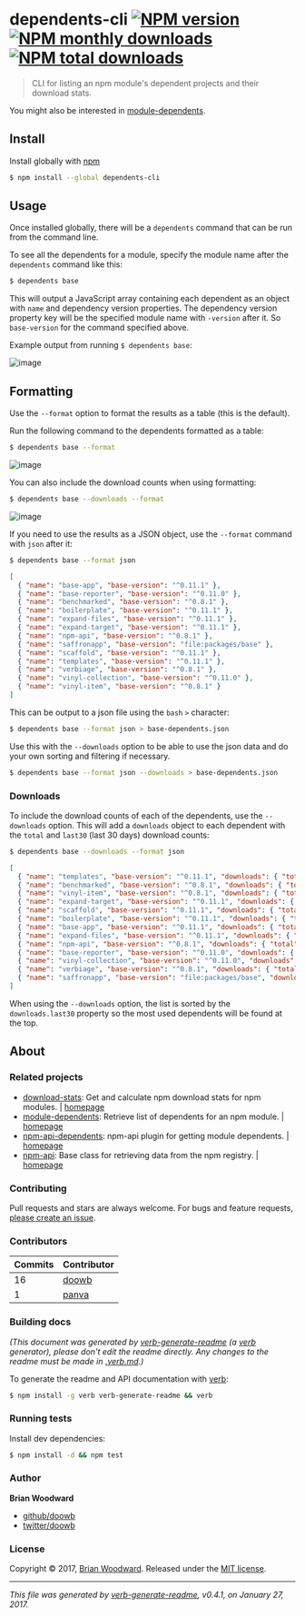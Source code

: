 # dependents-cli [![NPM version](https://img.shields.io/npm/v/dependents-cli.svg?style=flat)](https://www.npmjs.com/package/dependents-cli) [![NPM monthly downloads](https://img.shields.io/npm/dm/dependents-cli.svg?style=flat)](https://npmjs.org/package/dependents-cli)  [![NPM total downloads](https://img.shields.io/npm/dt/dependents-cli.svg?style=flat)](https://npmjs.org/package/dependents-cli)

> CLI for listing an npm module's dependent projects and their download stats.

You might also be interested in [module-dependents](https://github.com/doowb/module-dependents).

## Install

Install globally with [npm](https://www.npmjs.com/)

```sh
$ npm install --global dependents-cli
```

## Usage

Once installed globally, there will be a `dependents` command that can be run from the command line.

To see all the dependents for a module, specify the module name after the `dependents` command like this:

```sh
$ dependents base
```

This will output a JavaScript array containing each dependent as an object with `name` and dependency version properties. The dependency version property key will be the specified module name with `-version` after it. So `base-version` for the command specified above.

Example output from running `$ dependents base`:

![image](https://cloud.githubusercontent.com/assets/995160/17226161/01775114-54d6-11e6-9c41-313a2b6eaf74.png)

## Formatting

Use the `--format` option to format the results as a table (this is the default).

Run the following command to the dependents formatted as a table:

```sh
$ dependents base --format
```

![image](https://cloud.githubusercontent.com/assets/995160/17226161/01775114-54d6-11e6-9c41-313a2b6eaf74.png)

You can also include the download counts when using formatting:

```sh
$ dependents base --downloads --format
```

![image](https://cloud.githubusercontent.com/assets/995160/17226185/235b8b88-54d6-11e6-93f8-4b6e686e932d.png)

If you need to use the results as a JSON object, use the `--format` command with `json` after it:

```sh
$ dependents base --format json
```

```json
[
  { "name": "base-app", "base-version": "^0.11.1" },
  { "name": "base-reporter", "base-version": "^0.11.0" },
  { "name": "benchmarked", "base-version": "^0.8.1" },
  { "name": "boilerplate", "base-version": "^0.11.1" },
  { "name": "expand-files", "base-version": "^0.11.1" },
  { "name": "expand-target", "base-version": "^0.11.1" },
  { "name": "npm-api", "base-version": "^0.8.1" },
  { "name": "saffronapp", "base-version": "file:packages/base" },
  { "name": "scaffold", "base-version": "^0.11.1" },
  { "name": "templates", "base-version": "^0.11.1" },
  { "name": "verbiage", "base-version": "^0.8.1" },
  { "name": "vinyl-collection", "base-version": "^0.11.0" },
  { "name": "vinyl-item", "base-version": "^0.8.1" }
]
```

This can be output to a json file using the `bash` `>` character:

```sh
$ dependents base --format json > base-dependents.json
```

Use this with the `--downloads` option to be able to use the json data and do your own sorting and filtering if necessary.

```sh
$ dependents base --format json --downloads > base-dependents.json
```

### Downloads

To include the download counts of each of the dependents, use the `--downloads` option. This will add a `downloads` object to each dependent with the `total` and `last30` (last 30 days) download counts:

```sh
$ dependents base --downloads --format json
```

```json
[
  { "name": "templates", "base-version": "^0.11.1", "downloads": { "total": 124383, "last30": 14517 } },
  { "name": "benchmarked", "base-version": "^0.8.1", "downloads": { "total": 528830, "last30": 5301 } },
  { "name": "vinyl-item", "base-version": "^0.8.1", "downloads": { "total": 6045, "last30": 5019 } },
  { "name": "expand-target", "base-version": "^0.11.1", "downloads": { "total": 4341, "last30": 577 } },
  { "name": "scaffold", "base-version": "^0.11.1", "downloads": { "total": 4212, "last30": 532 } },
  { "name": "boilerplate", "base-version": "^0.11.1", "downloads": { "total": 8845, "last30": 478 } },
  { "name": "base-app", "base-version": "^0.11.1", "downloads": { "total": 1091, "last30": 471 } },
  { "name": "expand-files", "base-version": "^0.11.1", "downloads": { "total": 7235, "last30": 399 } },
  { "name": "npm-api", "base-version": "^0.8.1", "downloads": { "total": 629, "last30": 52 } },
  { "name": "base-reporter", "base-version": "^0.11.0", "downloads": { "total": 103, "last30": 16 } },
  { "name": "vinyl-collection", "base-version": "^0.11.0", "downloads": { "total": 101, "last30": 15 } },
  { "name": "verbiage", "base-version": "^0.8.1", "downloads": { "total": 77, "last30": 7 } },
  { "name": "saffronapp", "base-version": "file:packages/base", "downloads": { "total": 112, "last30": 5 } }
]
```

When using the `--downloads` option, the list is sorted by the `downloads.last30` property so the most used dependents will be found at the top.

## About

### Related projects

* [download-stats](https://www.npmjs.com/package/download-stats): Get and calculate npm download stats for npm modules. | [homepage](https://github.com/doowb/download-stats "Get and calculate npm download stats for npm modules.")
* [module-dependents](https://www.npmjs.com/package/module-dependents): Retrieve list of dependents for an npm module. | [homepage](https://github.com/doowb/module-dependents "Retrieve list of dependents for an npm module.")
* [npm-api-dependents](https://www.npmjs.com/package/npm-api-dependents): npm-api plugin for getting module dependents. | [homepage](https://github.com/doowb/npm-api-dependents "npm-api plugin for getting module dependents.")
* [npm-api](https://www.npmjs.com/package/npm-api): Base class for retrieving data from the npm registry. | [homepage](https://github.com/doowb/npm-api "Base class for retrieving data from the npm registry.")

### Contributing

Pull requests and stars are always welcome. For bugs and feature requests, [please create an issue](../../issues/new).

### Contributors

| **Commits** | **Contributor** | 
| --- | --- |
| 16 | [doowb](https://github.com/doowb) |
| 1 | [panva](https://github.com/panva) |

### Building docs

_(This document was generated by [verb-generate-readme](https://github.com/verbose/verb-generate-readme) (a [verb](https://github.com/verbose/verb) generator), please don't edit the readme directly. Any changes to the readme must be made in [.verb.md](.verb.md).)_

To generate the readme and API documentation with [verb](https://github.com/verbose/verb):

```sh
$ npm install -g verb verb-generate-readme && verb
```

### Running tests

Install dev dependencies:

```sh
$ npm install -d && npm test
```

### Author

**Brian Woodward**

* [github/doowb](https://github.com/doowb)
* [twitter/doowb](https://twitter.com/doowb)

### License

Copyright © 2017, [Brian Woodward](https://github.com/doowb).
Released under the [MIT license](LICENSE).

***

_This file was generated by [verb-generate-readme](https://github.com/verbose/verb-generate-readme), v0.4.1, on January 27, 2017._
